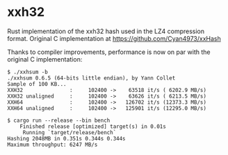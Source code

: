 # xxh32

Rust implementation of the xxh32 hash used in the LZ4 compression format.
Original C implementation at https://github.com/Cyan4973/xxHash

Thanks to compiler improvements, performance is now on par with the original C
implementation:

```
$ ./xxhsum -b
./xxhsum 0.6.5 (64-bits little endian), by Yann Collet
Sample of 100 KB...
XXH32               :     102400 ->    63518 it/s ( 6202.9 MB/s)
XXH32 unaligned     :     102400 ->    63626 it/s ( 6213.5 MB/s)
XXH64               :     102400 ->   126702 it/s (12373.3 MB/s)
XXH64 unaligned     :     102400 ->   125901 it/s (12295.0 MB/s)
```

```
$ cargo run --release --bin bench
    Finished release [optimized] target(s) in 0.01s
     Running `target/release/bench`
Hashing 2048MB in 0.351s 0.344s 0.344s
Maximum throughput: 6247 MB/s
```
